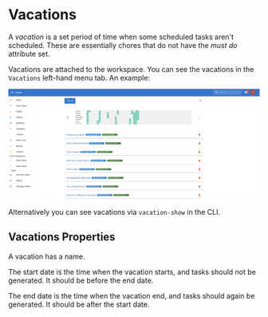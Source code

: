 # Vacations

A _vacation_ is a set period of time when some scheduled tasks aren't scheduled. These are
essentially chores that do not have the _must do_ attribute set.

Vacations are attached to the workspace. You can see the vacations in
the `Vacations` left-hand menu tab. An example:

![Vacations Overview](../assets/vacations-overview.png)

Alternatively you can see vacations via `vacation-show` in the CLI.

## Vacations Properties

A vacation has a name.

The start date is the time when the vacation starts, and tasks should not be generated. It should be before the
end date.

The end date is the time when the vacation end, and tasks should again be generated. It should be after the
start date.
